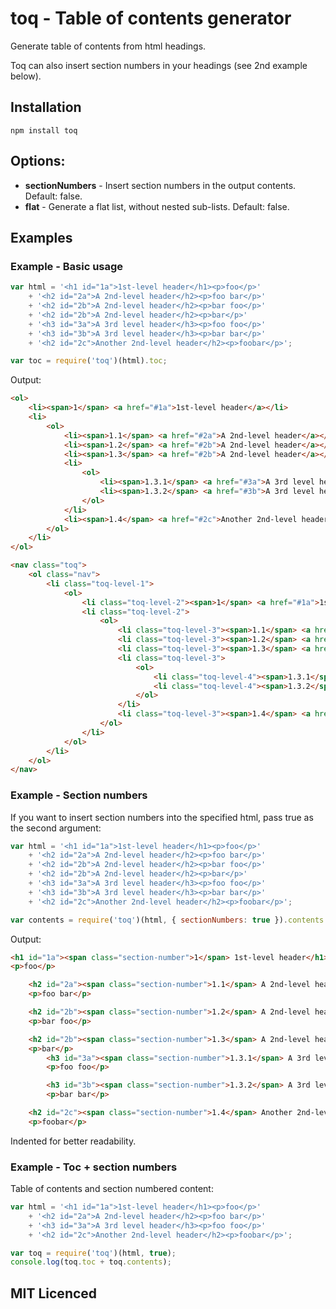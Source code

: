 # toq - Table of contents generator
Generate table of contents from html headings.

Toq can also insert section numbers in your headings (see 2nd example below).

## Installation
`npm install toq`

## Options:

* **sectionNumbers** - Insert section numbers in the output contents. Default: false.
* **flat** - Generate a flat list, without nested sub-lists. Default: false.

## Examples

### Example - Basic usage
``` javascript
var html = '<h1 id="1a">1st-level header</h1><p>foo</p>'
	+ '<h2 id="2a">A 2nd-level header</h2><p>foo bar</p>'
	+ '<h2 id="2b">A 2nd-level header</h2><p>bar foo</p>'
	+ '<h2 id="2b">A 2nd-level header</h2><p>bar</p>'
	+ '<h3 id="3a">A 3rd level header</h3><p>foo foo</p>'
	+ '<h3 id="3b">A 3rd level header</h3><p>bar bar</p>'
	+ '<h2 id="2c">Another 2nd-level header</h2><p>foobar</p>';

var toc = require('toq')(html).toc;

```

Output:

``` html
<ol>
	<li><span>1</span> <a href="#1a">1st-level header</a></li>
	<li>
		<ol>
			<li><span>1.1</span> <a href="#2a">A 2nd-level header</a></li>
			<li><span>1.2</span> <a href="#2b">A 2nd-level header</a></li>
			<li><span>1.3</span> <a href="#2b">A 2nd-level header</a></li>
			<li>
				<ol>
					<li><span>1.3.1</span> <a href="#3a">A 3rd level header</a></li>
					<li><span>1.3.2</span> <a href="#3b">A 3rd level header</a></li>
				</ol>
			</li>
			<li><span>1.4</span> <a href="#2c">Another 2nd-level header</a></li>
		</ol>
	</li>
</ol>

<nav class="toq">
	<ol class="nav">
		<li class="toq-level-1">
			<ol>
				<li class="toq-level-2"><span>1</span> <a href="#1a">1st-level header</a></li>
				<li class="toq-level-2">
					<ol>
						<li class="toq-level-3"><span>1.1</span> <a href="#2a">A 2nd-level header</a></li>
						<li class="toq-level-3"><span>1.2</span> <a href="#2b">A 2nd-level header</a></li>
						<li class="toq-level-3"><span>1.3</span> <a href="#2b">A 2nd-level header</a></li>
						<li class="toq-level-3">
							<ol>
								<li class="toq-level-4"><span>1.3.1</span> <a href="#3a">A 3rd level header</a></li>
								<li class="toq-level-4"><span>1.3.2</span> <a href="#3b">A 3rd level header</a></li>
							</ol>
						</li>
						<li class="toq-level-3"><span>1.4</span> <a href="#2c">Another 2nd-level header</a></li>
					</ol>
				</li>
			</ol>
		</li>
	</ol>
</nav>
```

### Example - Section numbers

If you want to insert section numbers into the specified html, pass true as the second argument:

``` javascript
var html = '<h1 id="1a">1st-level header</h1><p>foo</p>'
	+ '<h2 id="2a">A 2nd-level header</h2><p>foo bar</p>'
	+ '<h2 id="2b">A 2nd-level header</h2><p>bar foo</p>'
	+ '<h2 id="2b">A 2nd-level header</h2><p>bar</p>'
	+ '<h3 id="3a">A 3rd level header</h3><p>foo foo</p>'
	+ '<h3 id="3b">A 3rd level header</h3><p>bar bar</p>'
	+ '<h2 id="2c">Another 2nd-level header</h2><p>foobar</p>';

var contents = require('toq')(html, { sectionNumbers: true }).contents

```

Output:

``` html
<h1 id="1a"><span class="section-number">1</span> 1st-level header</h1>
<p>foo</p>

	<h2 id="2a"><span class="section-number">1.1</span> A 2nd-level header</h2>
	<p>foo bar</p>

	<h2 id="2b"><span class="section-number">1.2</span> A 2nd-level header</h2>
	<p>bar foo</p>

	<h2 id="2b"><span class="section-number">1.3</span> A 2nd-level header</h2>
	<p>bar</p>
		<h3 id="3a"><span class="section-number">1.3.1</span> A 3rd level header</h3>
		<p>foo foo</p>

		<h3 id="3b"><span class="section-number">1.3.2</span> A 3rd level header</h3>
		<p>bar bar</p>

	<h2 id="2c"><span class="section-number">1.4</span> Another 2nd-level header</h2>
	<p>foobar</p>

```
Indented for better readability.

### Example - Toc + section numbers

Table of contents and section numbered content:

``` javascript
var html = '<h1 id="1a">1st-level header</h1><p>foo</p>'
	+ '<h2 id="2a">A 2nd-level header</h2><p>foo bar</p>'
	+ '<h3 id="3a">A 3rd level header</h3><p>foo foo</p>'
	+ '<h2 id="2c">Another 2nd-level header</h2><p>foobar</p>';

var toq = require('toq')(html, true);
console.log(toq.toc + toq.contents);

```

## MIT Licenced
